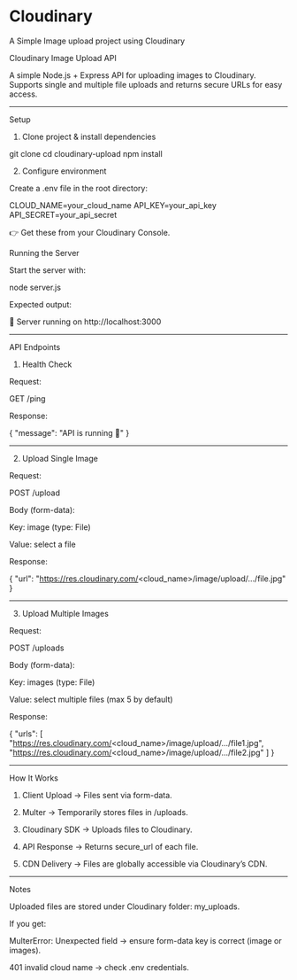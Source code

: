 # Cloudinary
A Simple Image upload project using Cloudinary 

 Cloudinary Image Upload API

A simple Node.js + Express API for uploading images to Cloudinary.
Supports single and multiple file uploads and returns secure URLs for easy access.


---

Setup

1. Clone project & install dependencies

git clone <your-repo-url>
cd cloudinary-upload
npm install

2. Configure environment

Create a .env file in the root directory:

CLOUD_NAME=your_cloud_name
API_KEY=your_api_key
API_SECRET=your_api_secret

👉 Get these from your Cloudinary Console.


Running the Server

Start the server with:

node server.js

Expected output:

🚀 Server running on http://localhost:3000


---

API Endpoints

1. Health Check

Request:

GET /ping

Response:

{ "message": "API is running 🚀" }


---

2. Upload Single Image

Request:

POST /upload

Body (form-data):

Key: image (type: File)

Value: select a file


Response:

{
  "url": "https://res.cloudinary.com/<cloud_name>/image/upload/.../file.jpg"
}


---

3. Upload Multiple Images

Request:

POST /uploads

Body (form-data):

Key: images (type: File)

Value: select multiple files (max 5 by default)


Response:

{
  "urls": [
    "https://res.cloudinary.com/<cloud_name>/image/upload/.../file1.jpg",
    "https://res.cloudinary.com/<cloud_name>/image/upload/.../file2.jpg"
  ]
}


---

How It Works

1. Client Upload → Files sent via form-data.


2. Multer → Temporarily stores files in /uploads.


3. Cloudinary SDK → Uploads files to Cloudinary.


4. API Response → Returns secure_url of each file.


5. CDN Delivery → Files are globally accessible via Cloudinary’s CDN.


---

 Notes

Uploaded files are stored under Cloudinary folder: my_uploads.

If you get:

MulterError: Unexpected field → ensure form-data key is correct (image or images).

401 invalid cloud name → check .env credentials.
